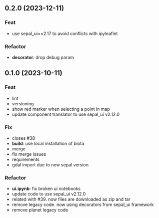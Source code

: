 ## 0.2.0 (2023-12-11)

### Feat

- use sepal_ui==2.17 to avoid conflicts with ipyleaflet

### Refactor

- **decorator**: drop debug param

## 0.1.0 (2023-10-11)

### Feat

- lint
- versioning
- show red marker when selecting a point in map
- update component translator to use sepal_ui v2.12.0

### Fix

- closes #38
- **build**: use local installation of biota
- merge
- fix merge issues
- requirements
- gdal import due to new sepal version

### Refactor

- **ui.ipynb**: fix broken ui notebooks
- update code to use sepal_ui v2.12.0
- related with #39. now files are downloaded as zip and tar
- remove legacy code. now using decorators from sepal_ui framework
- remove planet legacy code
